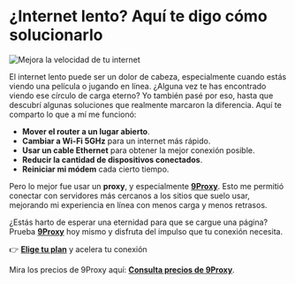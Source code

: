 # ¿Internet lento? Aquí te digo cómo solucionarlo

![Mejora la velocidad de tu internet](https://www.cheggindia.com/wp-content/uploads/2021/11/Online-Surveys-to-Earn-Money-Make-Money-Online.png)

El internet lento puede ser un dolor de cabeza, especialmente cuando estás viendo una película o jugando en línea. ¿Alguna vez te has encontrado viendo ese círculo de carga eterno? Yo también pasé por eso, hasta que descubrí algunas soluciones que realmente marcaron la diferencia. Aquí te comparto lo que a mí me funcionó:

- **Mover el router a un lugar abierto**.
- **Cambiar a Wi-Fi 5GHz** para un internet más rápido.
- **Usar un cable Ethernet** para obtener la mejor conexión posible.
- **Reducir la cantidad de dispositivos conectados**.
- **Reiniciar mi módem** cada cierto tiempo.

Pero lo mejor fue usar un **proxy**, y especialmente **[9Proxy](https://9proxy.com/?utm_source=Web2.0&utm_medium=Graphy&utm_id=sophie89)**. Esto me permitió conectar con servidores más cercanos a los sitios que suelo usar, mejorando mi experiencia en línea con menos carga y menos retrasos.

¿Estás harto de esperar una eternidad para que se cargue una página?
Prueba **[9Proxy](https://9proxy.com/?utm_source=Web2.0&utm_medium=Graphy&utm_id=sophie89)** hoy mismo y disfruta del impulso que tu conexión necesita.

👉 **[Elige tu plan](https://9proxy.com/pricing?utm_source=Web2.0&utm_medium=Graphy&utm_id=sophie89)** y acelera tu conexión

Mira los precios de 9Proxy aquí: **[Consulta precios de 9Proxy](https://9proxy.com/pricing?utm_source=Web2.0&utm_medium=Graphy&utm_id=sophie89)**.
